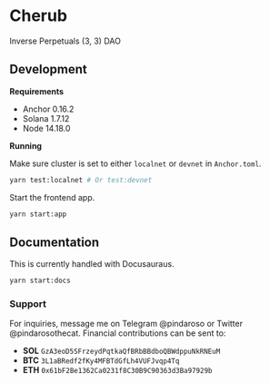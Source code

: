 # Cherub

Inverse Perpetuals (3, 3) DAO

## Development

**Requirements**

- Anchor 0.16.2
- Solana 1.7.12
- Node 14.18.0

**Running**

Make sure cluster is set to either `localnet` or `devnet` in `Anchor.toml`.

```bash
yarn test:localnet # Or test:devnet
```

Start the frontend app.

```bash
yarn start:app
```

## Documentation

This is currently handled with Docusauraus.

```bash
yarn start:docs
```

### Support

For inquiries, message me on Telegram @pindaroso or Twitter @pindarosothecat. Financial contributions can be sent to:

- **SOL** `GzA3eoD5SFrzeydPqtkaQfBRbBBdboQBWdppuNkRNEuM`
- **BTC** `3L1aBRedf2fKy4MFBTdGfLh4VUFJvqp4Tq`
- **ETH** `0x61bF2Be1362Ca0231f8C30B9C90363d3Ba97929b`
